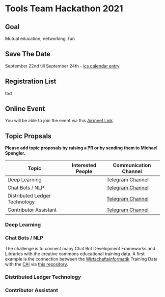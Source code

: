 # Tools Team Hackathon 2021

## Goal
Mutual education, networking, fun

## Save The Date
September 22nd till September 24th - [ics calendar entry](https://raw.githubusercontent.com/michael-spengler/sap-tools-hackathon-2021/main/SAP%20Tools%20Hackathon.ics)

## Registration List
tbd

## Online Event
You will be able to join the event via this [Airmeet Link](https://www.airmeet.com/e/b5d475d0-c397-11eb-a15a-3f9df4cd1d7e). 

## Topic Propsals
**Please add topic proposals by raising a PR or by sending them to Michael Spengler.**  

| Topic | Interested People | Communication Channel |
|----------------------|----------|----------|
| Deep Learning | | [Telegram Channel](https://t.me/joinchat/-yVHTNc4I91kMDgy) |
| Chat Bots / NLP | | [Telegram Channel](https://t.me/joinchat/-2PEqpvVNdg3MmIy)|
| Distributed Ledger Technology | | [Telegram Channel](https://t.me/joinchat/_YrYJR1kEK5kZGFi) |
| Contributor Assistant | | [Telegram Channel](https://t.me/joinchat/ubxm6GEcPaRiNjAy) |


### Deep Learning

### Chat Bots / NLP
The challenge is to connect many Chat Bot Development Frameworks and Libraries with the creative commons educational training data. A first example is the connection between the [Wirtschaftsinformatik](https://github.com/fancy-flashcard/wirtschaftsinformatik) Training Data with the [CAI](https://cai.tools.sap/) via [this repository](https://github.com/michael-spengler/faq-synch-hackathon-prep).

### Distributed Ledger Technology

### Contributor Assistant
